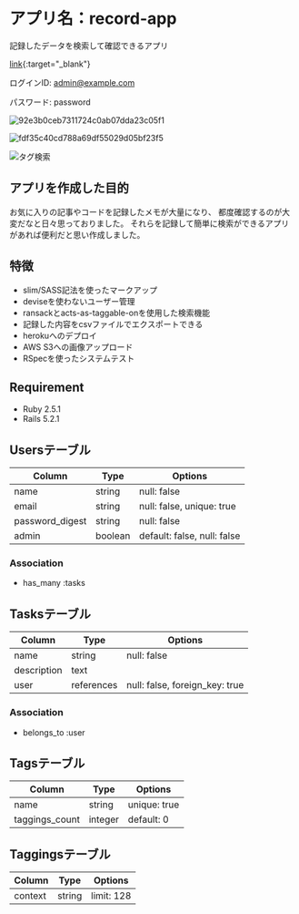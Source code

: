 # アプリ名：record-app
記録したデータを検索して確認できるアプリ

[link](https://record-app2.herokuapp.com/){:target="_blank"}

ログインID: admin@example.com

パスワード: password

![92e3b0ceb7311724c0ab07dda23c05f1](https://user-images.githubusercontent.com/57203539/75569205-098d3780-5a98-11ea-854c-fd022fde9054.png)

![fdf35c40cd788a69df55029d05bf23f5](https://user-images.githubusercontent.com/57203539/75569832-3aba3780-5a99-11ea-99f0-e05c7dbe8fda.png)

![タグ検索](https://user-images.githubusercontent.com/57203539/75569589-bf588600-5a98-11ea-8556-aec702874762.gif)

## アプリを作成した目的
お気に入りの記事やコードを記録したメモが大量になり、
都度確認するのが大変だなと日々思っておりました。
それらを記録して簡単に検索ができるアプリがあれば便利だと思い作成しました。

## 特徴

- slim/SASS記法を使ったマークアップ
- deviseを使わないユーザー管理
- ransackとacts-as-taggable-onを使用した検索機能
- 記録した内容をcsvファイルでエクスポートできる
- herokuへのデプロイ
- AWS S3への画像アップロード
- RSpecを使ったシステムテスト

## Requirement

- Ruby 2.5.1
- Rails 5.2.1


## Usersテーブル

|Column|Type|Options|
|------|----|-------|
|name|string|null: false|
|email|string|null: false, unique: true|
|password_digest|string|null: false|
|admin|boolean|default: false, null: false|

### Association
- has_many :tasks

## Tasksテーブル

|Column|Type|Options|
|------|----|-------|
|name|string|null: false|
|description|text|
|user|references|null: false, foreign_key: true|

### Association
- belongs_to :user

## Tagsテーブル

|Column|Type|Options|
|------|----|-------|
|name|string|unique: true|
|taggings_count|integer|default: 0|

## Taggingsテーブル
|Column|Type|Options|
|------|----|-------|
|context|string|limit: 128|



